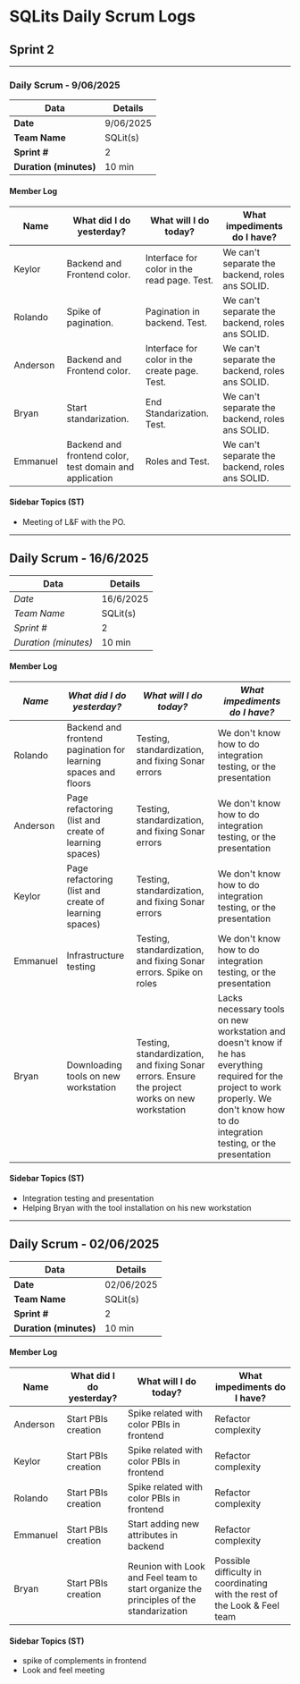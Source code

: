 # SQLits Daily Scrum Logs

## Sprint 2

---

### Daily Scrum - 9/06/2025

| Data                | Details            |
|---------------------|--------------------|
| **Date**            | 9/06/2025      |
| **Team Name**       | SQLit(s)          |
| **Sprint #**        | 2                 |
| **Duration (minutes)**| 10 min           |

#### Member Log

| **Name**      | **What did I do yesterday?**                                                         | **What will I do today?**                                                        | **What impediments do I have?**                                                          |
|---------------|-------------------------------------------------------------------------------------|----------------------------------------------------------------------------------|-----------------------------------------------------------------------------------------|
| Keylor   | Backend and Frontend color.             | Interface for color in the read page. Test. | We can't separate the backend, roles ans SOLID.    |
| Rolando  | Spike of pagination.             | Pagination in backend. Test. | We can't separate the backend, roles ans SOLID.          |
| Anderson | Backend and Frontend color.             | Interface for color in the create page. Test. | We can't separate the backend, roles ans SOLID.          |
| Bryan    | Start standarization.             | End Standarization. Test. | We can't separate the backend, roles ans SOLID.          |
| Emmanuel | Backend and frontend color, test domain and application             | Roles and Test. | We can't separate the backend, roles ans SOLID.          |

#### Sidebar Topics (ST)

- Meeting of L&F with the PO.

---

## Daily Scrum - 16/6/2025

| Data                  | Details             |
|-----------------------|---------------------|
| *Date*              | 16/6/2025           |
| *Team Name*         | SQLit(s)            |
| *Sprint #*          | 2                   |
| *Duration (minutes)*| 10 min              |

#### Member Log

| *Name*     | *What did I do yesterday?*                          | *What will I do today?*                                                                  | *What impediments do I have?*                                                                                                                      |
|--------------|-------------------------------------------------------|--------------------------------------------------------------------------------------------|------------------------------------------------------------------------------------------------------------------------------------------------------|
| Rolando      | Backend and frontend pagination for learning spaces and floors | Testing, standardization, and fixing Sonar errors                                          | We don't know how to do integration testing, or the presentation                                                                                    |
| Anderson     | Page refactoring (list and create of learning spaces)                                     | Testing, standardization, and fixing Sonar errors                                          | We don't know how to do integration testing, or the presentation                                                                                    |
| Keylor       | Page refactoring (list and create of learning spaces)                                              | Testing, standardization, and fixing Sonar errors                                          | We don't know how to do integration testing, or the presentation                                                                                    |
| Emmanuel     | Infrastructure testing                                | Testing, standardization, and fixing Sonar errors. Spike on roles                          | We don't know how to do integration testing, or the presentation                                                                                    |
| Bryan        | Downloading tools on new workstation                  | Testing, standardization, and fixing Sonar errors. Ensure the project works on new workstation | Lacks necessary tools on new workstation and doesn't know if he has everything required for the project to work properly. We don't know how to do integration testing, or the presentation |

#### Sidebar Topics (ST)

- Integration testing and presentation
- Helping Bryan with the tool installation on his new workstation

---

## Daily Scrum - 02/06/2025

| Data                  | Details             |
|-----------------------|---------------------|
| **Date**              | 02/06/2025             |
| **Team Name**         | SQLit(s)            |
| **Sprint #**          | 2                   |
| **Duration (minutes)**| 10 min              |

#### Member Log

| **Name**      | **What did I do yesterday?**           | **What will I do today?**            | **What impediments do I have?**      |
|---------------|----------------------------------------|--------------------------------------|--------------------------------------|
| Anderson      | Start PBIs creation                    | Spike related with color PBIs in frontend                    | Refactor complexity                       |
| Keylor      | Start PBIs creation                  | Spike related with color PBIs in frontend                   | Refactor complexity                       |
| Rolando      | Start PBIs creation                   | Spike related with color PBIs in frontend                    | Refactor complexity                      |
| Emmanuel      | Start PBIs creation                    | Start adding new attributes in backend                  | Refactor complexity                       |
| Bryan      | Start PBIs creation                    | Reunion with Look and Feel team to start organize the principles of the standarization                   | Possible difficulty in coordinating with the rest of the Look & Feel team                       |

#### Sidebar Topics (ST)

- spike of complements in frontend
- Look and feel meeting
